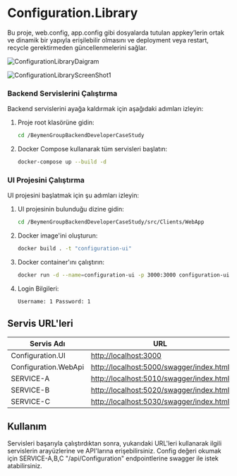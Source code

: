 # Configuration.Library

Bu proje, web.config, app.config gibi dosyalarda tutulan appkey’lerin ortak ve dinamik bir yapıyla erişilebilir olmasını ve deployment veya restart, recycle gerektirmeden güncellenmelerini sağlar.

![ConfigurationLibraryDaigram](https://github.com/sertunc/BeymenGroupBackendDeveloperCaseStudy/assets/6024003/584df8db-4629-45a5-995f-29d092cb3558)

![ConfigurationLibraryScreenShot1](https://github.com/sertunc/BeymenGroupBackendDeveloperCaseStudy/assets/6024003/c0b351aa-d1c2-403e-8737-ee01d748d744)

### Backend Servislerini Çalıştırma

Backend servislerini ayağa kaldırmak için aşağıdaki adımları izleyin:

1. Proje root klasörüne gidin:
    ```bash
    cd /BeymenGroupBackendDeveloperCaseStudy
    ```
2. Docker Compose kullanarak tüm servisleri başlatın:
    ```bash
    docker-compose up --build -d
    ```

### UI Projesini Çalıştırma

UI projesini başlatmak için şu adımları izleyin:

1. UI projesinin bulunduğu dizine gidin:
    ```bash
    cd /BeymenGroupBackendDeveloperCaseStudy/src/Clients/WebApp
    ```
2. Docker image'ini oluşturun:
    ```bash
    docker build . -t "configuration-ui"
    ```
3. Docker container'ını çalıştırın:
    ```bash
    docker run -d --name=configuration-ui -p 3000:3000 configuration-ui
    ```
4. Login Bilgileri:
    ```bash
    Username: 1 Password: 1
    ```

## Servis URL'leri

| Servis Adı                | URL                                |
|---------------------------|------------------------------------|
| Configuration.UI          | [http://localhost:3000](http://localhost:3000)  |
| Configuration.WebApi      | [http://localhost:5000/swagger/index.html](http://localhost:5000/swagger/index.html)  |
| SERVICE-A                 | [http://localhost:5010/swagger/index.html](http://localhost:5010/swagger/index.html)  |
| SERVICE-B                 | [http://localhost:5020/swagger/index.html](http://localhost:5020/swagger/index.html)  |
| SERVICE-C                 | [http://localhost:5030/swagger/index.html](http://localhost:5030/swagger/index.html)  |

## Kullanım

Servisleri başarıyla çalıştırdıktan sonra, yukarıdaki URL'leri kullanarak ilgili servislerin arayüzlerine ve API'larına erişebilirsiniz.
Config değeri okumak için SERVICE-A,B,C "/api/Configuration" endpointlerine swagger ile istek atabilirsiniz.
